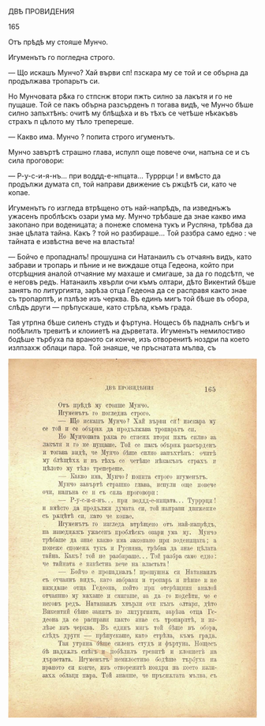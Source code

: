 ﻿ДВѢ ПРОВИДЕНИЯ

165

Отъ прѣдѣ му стояше Мунчо.

Игуменътъ го погледна строго.

— Що искашъ Мунчо? Хай върви сп! пзскара му се той и се обърна да продължава тропарьтъ си.

Но Мунчовата р&ка го стпснж втори пжть силно за лакътя и го не пущаше. Той се пакъ обърна разсърденъ п тогава видѣ, че Мунчо бѣше силно запъхтѣнъ: очитѣ му блѣщѣха и въ тѣхъ се четѣше нѣкакъвъ страхъ п цѣлото му тѣло трепереше.

— Какво има. Мунчо ? попита строго игуменътъ.

Мунчо завъртѣ страшно глава, испулп още повече очи, напъна се и съ сила проговори:

— Р-у-с-и-я-нъ... при воддд-е-нпцата... Турррци ! и вмѣсто да продължи думата сп, той направи движение съ ржцѣтѣ си, като че копае.

Игуменътъ го изгледа втрѣщено отъ най-напрѣдъ, па изведнъжъ ужасенъ проблѣскъ озари ума му. Мунчо трѣбаше да знае какво има закопано при воденицата; а понеже спомена тукъ и Руспяна, трѣбва да знае цѣлата тайна. Какъ ? той но разбираше... Той разбра само едно : че тайната е извѣстна вече на властьта!

— Бойчо е пропадналъ! прошушна си Натанаилъ съ отчаянъ видъ, като забрави и тропарь и пѣние и не виждаше отца Гедеона, който при отсрѣщния аналой отчаяние му махаше и смигаше, за да го подсѣтп, че е неговъ редъ. Натанаилъ хвърли очи къмъ олтари, дѣто Викентий бѣше занятъ по литургията, зарѣза отца Гедеона да се расправя както знае съ тропарптѣ, и пзлѣзе изъ черква. Въ единъ мигъ той бѣше въ обора, слѣдъ други — прѣпускаше, като стрѣла, къмъ града.

Тая утрпна бѣше силенъ студъ и фъртуна. Нощесъ бѣ падналъ снѣгъ и побѣлилъ тревитѣ и клоииетѣ на дърветата. Игуменътъ немилостиво бодѣше търбуха па враното си конче, изъ отворенитѣ ноздри па което излпзахж облаци пара. Той знаяше, че пръснатата мълва, съ

![original](../images/188.jpg)

